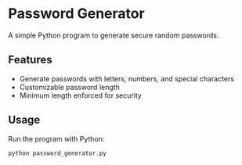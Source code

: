 # Password Generator

A simple Python program to generate secure random passwords.  

## Features
- Generate passwords with letters, numbers, and special characters
- Customizable password length
- Minimum length enforced for security

## Usage
Run the program with Python:

```bash
python password_generator.py
